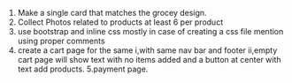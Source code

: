 1. Make a single card that matches the grocey design.
2. Collect Photos related to products at least 6 per product
3. use bootstrap and inline css mostly in case of creating a css file mention using proper comments
4. create a cart page for the same
   i,with same nav bar and footer
   ii,empty cart page will show text with no items added and a button at center with text add products.
5.payment page.
        
